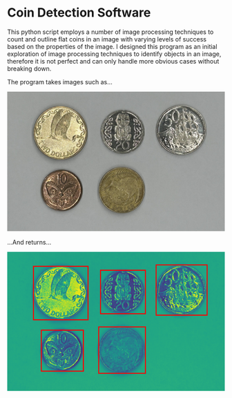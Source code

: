 # Coin Detection Software

This python script employs a number of image processing techniques to count and outline flat coins in an image with varying levels of success based on the properties of the image.
I designed this program as an initial exploration of image processing techniques to identify objects in an image, therefore it is not perfect and can only handle more obvious cases without breaking down.

The program takes images such as...

![A picture of some coins lying flat on paper](https://github.com/Ben-G-Man/Coin-Detection-Algorithm/blob/main/Images/easy/easy_case_6.png)

...And returns...

![The above coin picture with each coin marked by a red rectangle outlining their size](https://github.com/Ben-G-Man/Coin-Detection-Algorithm/blob/main/output_images/easy_case_6_with_bbox.png)
